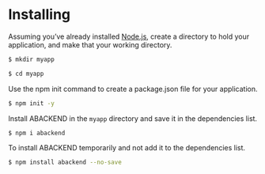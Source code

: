 # Installing

Assuming you’ve already installed [Node.js](https://nodejs.org/en), create a directory to hold your application, and make that your working directory.

```sh
$ mkdir myapp

$ cd myapp
```

Use the npm init command to create a package.json file for your application. 

```sh
$ npm init -y
```

Install ABACKEND in the `myapp` directory and save it in the dependencies list.

```sh
$ npm i abackend
```

To install ABACKEND temporarily and not add it to the dependencies list.

```sh
$ npm install abackend --no-save
```
